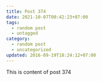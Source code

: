```yaml
---
title: Post 374
date: 2021-10-07T00:42:23+07:00
tags:
  - random post
  - untagged
category:
  - random post
  - uncategorized
updated: 2016-09-19T18:24:12+07:00
---
```

This is content of post 374